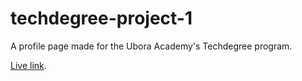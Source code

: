 # techdegree-project-1
A profile page made for the Ubora Academy's Techdegree program.

[Live link](https://rtanaka96.github.io/techdegree-project-1-profilepage). 
